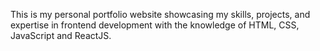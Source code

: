 This is my personal portfolio website showcasing my skills, projects, and expertise in frontend development with the knowledge of HTML, CSS, JavaScript and ReactJS.

